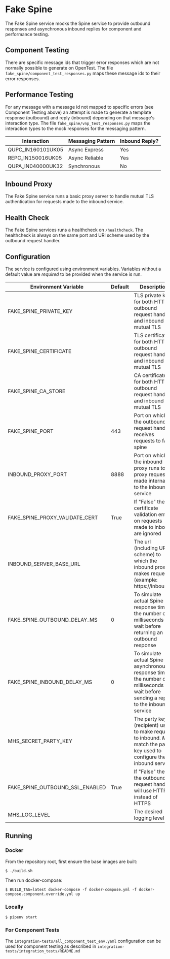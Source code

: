 # Fake Spine

The Fake Spine service mocks the Spine service to provide outbound responses and asynchronous inbound replies for
component and performance testing. 

## Component Testing

There are specific message ids that trigger error responses which are not normally possible to generate on OpenTest. The
file `fake_spine/component_test_responses.py` maps these message ids to their error responses.

## Performance Testing

For any message with a message id not mapped to specific errors (see Component Testing above) an attempt is made to
generate a template response (outbound) and reply (inbound) depending on that message's interaction type. The file
`fake_spine/vnp_test_responses.py` maps the interaction types to the mock responses for the messaging pattern.

| Interaction       | Messaging Pattern | Inbound Reply? |
|-------------------|-------------------|----------------|
| QUPC_IN160101UK05 | Async Express     | Yes            |
| REPC_IN150016UK05 | Async Reliable    | Yes            |
| QUPA_IN040000UK32 | Synchronous       | No             |

## Inbound Proxy

The Fake Spine service runs a basic proxy server to handle mutual TLS authentication for requests made to the inbound
service.

## Health Check

The Fake Spine services runs a healthcheck on `/healthcheck`. The healthcheck is always on the same port and URI
scheme used by the outbound request handler.

## Configuration

The service is configured using environment variables. Variables without a default value are *required* to be provided
when the service is run.

| Environment Variable            | Default | Description 
| --------------------------------|---------|-------------
| FAKE_SPINE_PRIVATE_KEY          |         | TLS private key for both HTTPS outbound request handler and inbound mutual TLS
| FAKE_SPINE_CERTIFICATE          |         | TLS certificate for both HTTPS outbound request handler and inbound mutual TLS
| FAKE_SPINE_CA_STORE             |         | CA certificates for both HTTPS outbound request handler and inbound mutual TLS
| FAKE_SPINE_PORT                 | 443     | Port on which the outbound request handler receives requests to fake spine
| INBOUND_PROXY_PORT              | 8888    | Port on which the inbound proxy runs to proxy request made internally to the inbound service
| FAKE_SPINE_PROXY_VALIDATE_CERT  | True    | If "False" then certificate validation errors on requests made to inbound are ignored
| INBOUND_SERVER_BASE_URL         |         | The url (including URI scheme) to which the inbound proxy makes requests (example: https://inbound/)
| FAKE_SPINE_OUTBOUND_DELAY_MS    | 0       | To simulate actual Spine response times, the number of milliseconds to wait before returning an outbound response
| FAKE_SPINE_INBOUND_DELAY_MS     | 0       | To simulate actual Spine asynchronous response times, the number of milliseconds to wait before sending a reply to the inbound service
| MHS_SECRET_PARTY_KEY            |         | The party key (recipient) used to make request to inbound. *Must* match the party key used to configure the inbound service
| FAKE_SPINE_OUTBOUND_SSL_ENABLED | True    | If "False" then the outbound request handler will use HTTP instead of HTTPS
| MHS_LOG_LEVEL                   |         | The desired logging level

## Running

### Docker

From the repository root, first ensure the base images are built:

`$ ./build.sh`

Then run docker-compose:

`$ BUILD_TAG=latest docker-compose -f docker-compose.yml -f docker-compose.component.override.yml up`

### Locally

`$ pipenv start`

### For Component Tests

The `integration-tests/all_component_test_env.yaml` configuration can be used for component testing as described in
`integration-tests/integration_tests/README.md`
